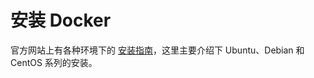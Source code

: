 # 安装 Docker
官方网站上有各种环境下的 [安装指南](https://docs.docker.com/installation/#installation)，这里主要介绍下 Ubuntu、Debian 和 CentOS 系列的安装。
